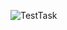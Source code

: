 ![TestTask](https://user-images.githubusercontent.com/66295121/194538487-26d9432d-47a1-469f-a420-7112917850df.png)
